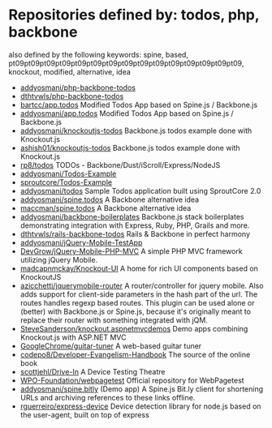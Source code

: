 # Repositories defined by: todos, php, backbone

also defined by the following keywords: spine, based, pt09pt09pt09pt09pt09pt09pt09pt09pt09pt09pt09pt09pt09pt09pt09, knockout, modified, alternative, idea

- [addyosmani/php-backbone-todos](https://github.com/addyosmani/php-backbone-todos)
- [dthtvwls/php-backbone-todos](https://github.com/dthtvwls/php-backbone-todos)
- [bartcc/app.todos](https://github.com/bartcc/app.todos)
  Modified Todos App based on Spine.js / Backbone.js
- [addyosmani/app.todos](https://github.com/addyosmani/app.todos)
  Modified Todos App based on Spine.js / Backbone.js
- [addyosmani/knockoutjs-todos](https://github.com/addyosmani/knockoutjs-todos)
  Backbone.js todos example done with Knockout.js
- [ashish01/knockoutjs-todos](https://github.com/ashish01/knockoutjs-todos)
  Backbone.js todos example done with Knockout.js
- [rp8/todos](https://github.com/rp8/todos)
  TODOs - Backbone/Dust/iScroll/Express/NodeJS
- [addyosmani/Todos-Example](https://github.com/addyosmani/Todos-Example)
- [sproutcore/Todos-Example](https://github.com/sproutcore/Todos-Example)
- [addyosmani/todos](https://github.com/addyosmani/todos)
  Sample Todos application built using SproutCore 2.0
- [addyosmani/spine.todos](https://github.com/addyosmani/spine.todos)
  A Backbone alternative idea
- [maccman/spine.todos](https://github.com/maccman/spine.todos)
  A Backbone alternative idea
- [addyosmani/backbone-boilerplates](https://github.com/addyosmani/backbone-boilerplates)
  Backbone.js stack boilerplates demonstrating integration with Express, Ruby, PHP, Grails and more.
- [dthtvwls/rails-backbone-todos](https://github.com/dthtvwls/rails-backbone-todos)
  Rails & Backbone in perfect harmony
- [addyosmani/jQuery-Mobile-TestApp](https://github.com/addyosmani/jQuery-Mobile-TestApp)
- [DevGrow/jQuery-Mobile-PHP-MVC](https://github.com/DevGrow/jQuery-Mobile-PHP-MVC)
  A simple PHP MVC framework utilizing jQuery Mobile.
- [madcapnmckay/Knockout-UI](https://github.com/madcapnmckay/Knockout-UI)
  A home for rich UI components based on KnockoutJS
- [azicchetti/jquerymobile-router](https://github.com/azicchetti/jquerymobile-router)
  A router/controller for jquery mobile. Also adds support for client-side parameters in the hash part of the url. The routes handles regexp based routes. This plugin can be used alone or (better) with Backbone.js or Spine.js, because it's originally meant to replace their router with something integrated with jQM.
- [SteveSanderson/knockout.aspnetmvcdemos](https://github.com/SteveSanderson/knockout.aspnetmvcdemos)
  Demo apps combining Knockout.js with ASP.NET MVC
- [GoogleChrome/guitar-tuner](https://github.com/GoogleChrome/guitar-tuner)
  A web-based guitar tuner
- [codepo8/Developer-Evangelism-Handbook](https://github.com/codepo8/Developer-Evangelism-Handbook)
  The source of the online book
- [scottjehl/Drive-In](https://github.com/scottjehl/Drive-In)
  A Device Testing Theatre
- [WPO-Foundation/webpagetest](https://github.com/WPO-Foundation/webpagetest)
  Official repository for WebPagetest
- [addyosmani/spine.bitly](https://github.com/addyosmani/spine.bitly)
  (Demo app) A Spine.js Bit.ly client for shortening URLs and archiving references to these links offline.
- [rguerreiro/express-device](https://github.com/rguerreiro/express-device)
  Device detection library for node.js based on the user-agent, built on top of express

